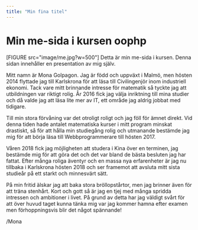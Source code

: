 ```yaml
---
title: "Min fina titel"
---
```

Min me-sida i kursen oophp
=========================
[FIGURE src="image/me.jpg?w=500"]
Detta är min me-sida i kursen. Denna sidan innehåller en presentation av mig själv.

Mitt namn är Mona Golpagon. Jag är född och uppväxt i Malmö, men hösten 2014 flyttade jag till Karlskrona för att läsa till Civilingenjör inom industriell ekonomi. Tack vare mitt brinnande intresse för matematik så tyckte jag att utbildningen var riktigt rolig. År 2016 fick jag välja inriktning till mina studier och då valde jag att läsa lite mer av IT, ett område jag aldrig jobbat med tidigare.

Till min stora förvåning var det otroligt roligt och jag föll för ämnet direkt. Vid denna tiden hade antalet matematiska kurser i mitt program minskat drastiskt, så för att hålla min studiegång rolig och utmanande bestämde jag mig för att börja läsa till Webbprogrammerare till hösten 2017.

Våren 2018 fick jag möjligheten att studera i Kina över en terminen, jag bestämde mig för att göra det och det var bland de bästa besluten jag har fattat. Efter många roliga äventyr och en massa nya erfarenheter är jag nu tillbaka i Karlskrona hösten 2018 och ser framemot att avsluta mitt sista studieår på ett starkt och minnesvärt sätt.

På min fritid älskar jag att baka stora bröllopstårtor, men jag brinner även för att träna stenhårt. Kort och gott så är jag en tjej med många spridda intressen och ambitioner i livet. På grund av detta har jag väldigt svårt för att över huvud taget kunna tänka mig var jag kommer hamna efter examen men förhoppningsvis blir det något spännande!


/Mona
